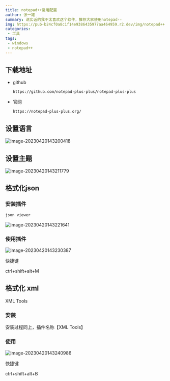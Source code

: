 ```yaml
---
title: notepad++常用配置
author: 张一雄
summary: 说实话的我不太喜欢这个软件，推荐大家使用notepad--
img: https://pub-b24cf0a8c1f14e9386435977aa464959.r2.dev/img/notepad++.jpg
categories:
 - 工具
tags:
 - windows
 - notepad++
---
```


## 下载地址

- github

  ```http
  https://github.com/notepad-plus-plus/notepad-plus-plus
  ```

- 官网

  ```http
  https://notepad-plus-plus.org/
  ```

## 设置语言

![image-20230420143200418](https://pub-b24cf0a8c1f14e9386435977aa464959.r2.dev/img/20230420143201.png)

## 设置主题

![image-20230420143211779](https://pub-b24cf0a8c1f14e9386435977aa464959.r2.dev/img/20230420143212.png)

## 格式化json

### 安装插件

```txt
json viewer
```

![image-20230420143221641](https://pub-b24cf0a8c1f14e9386435977aa464959.r2.dev/img/20230420143222.png)

### 使用插件

![image-20230420143230387](https://pub-b24cf0a8c1f14e9386435977aa464959.r2.dev/img/20230420143231.png)

快捷键

ctrl+shift+alt+M



## 格式化 xml

XML Tools

### 安装

安装过程同上，插件名称【XML Tools】

### 使用

![image-20230420143240986](https://pub-b24cf0a8c1f14e9386435977aa464959.r2.dev/img/20230420143242.png)

快捷键

ctrl+shift+alt+B

